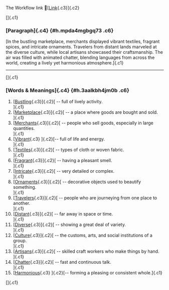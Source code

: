 The Workflow link
👏[[Link](https://www.google.com/url?q=http://www.google.com&sa=D&source=editors&ust=1756154314354318&usg=AOvVaw3FBvSN8Thnqk3WVUGMzsYj){.c3}]{.c2}

[]{.c1}

### [Paragraph]{.c4} {#h.mpda4mgbgq73 .c6}

[In the bustling marketplace, merchants displayed vibrant textiles,
fragrant spices, and intricate ornaments. Travelers from distant lands
marveled at the diverse culture, while local artisans showcased their
craftsmanship. The air was filled with animated chatter, blending
languages from across the world, creating a lively yet harmonious
atmosphere.]{.c1}

------------------------------------------------------------------------

[]{.c1}

### [Words & Meanings]{.c4} {#h.3aalkbh4jm0b .c6}

1.  [[Bustling](https://www.google.com/url?q=http://www.google.com&sa=D&source=editors&ust=1756154314355759&usg=AOvVaw2euYdOFs_xMlgSObQXI4GV){.c3}]{.c2}[ --
    full of lively activity.\
    ]{.c1}
2.  [[Marketplace](https://www.google.com/url?q=http://www.google.com&sa=D&source=editors&ust=1756154314356051&usg=AOvVaw3q9va7RAySMRTFv2ufVBRr){.c3}]{.c2}[ --
    a place where goods are bought and sold.\
    ]{.c1}
3.  [[Merchants](https://www.google.com/url?q=http://www.google.com&sa=D&source=editors&ust=1756154314356305&usg=AOvVaw3ESzoTU8tMgDcs4aKSB_30){.c3}]{.c2}[ --
    people who sell goods, especially in large quantities.\
    ]{.c1}
4.  [[Vibrant](https://www.google.com/url?q=http://www.google.com&sa=D&source=editors&ust=1756154314356510&usg=AOvVaw2FEffKi0JaNk1gR-ORHW8I){.c3}
    ]{.c2}[-- full of life and energy.\
    ]{.c1}
5.  [[Textiles](https://www.google.com/url?q=http://www.google.com&sa=D&source=editors&ust=1756154314356697&usg=AOvVaw1Cnrs2ssBTQL7UF9q2lzPF){.c3}]{.c2}[ --
    types of cloth or woven fabric.\
    ]{.c1}
6.  [[Fragrant](https://www.google.com/url?q=http://www.google.com&sa=D&source=editors&ust=1756154314356905&usg=AOvVaw1_JgCLV7ICKjHc4khuLg8m){.c3}]{.c2}[ --
    having a pleasant smell.\
    ]{.c1}
7.  [[Intricate](https://www.google.com/url?q=http://www.google.com&sa=D&source=editors&ust=1756154314357092&usg=AOvVaw3dxmohgKPgv9kpnnz8wb_B){.c3}]{.c2}[ --
    very detailed or complex.\
    ]{.c1}
8.  [[Ornaments](https://www.google.com/url?q=http://www.google.com&sa=D&source=editors&ust=1756154314357264&usg=AOvVaw15ROe4vr2CK1ZMDb8VVZ5I){.c3}]{.c2}[ --
    decorative objects used to beautify something.\
    ]{.c1}
9.  [[Travelers](https://www.google.com/url?q=http://www.google.com&sa=D&source=editors&ust=1756154314357519&usg=AOvVaw1WIx-SnlMa-MZT6WPgKy9D){.c3}]{.c2}[ --
    people who are journeying from one place to another.\
    ]{.c1}
10. [[Distant](https://www.google.com/url?q=http://www.google.com&sa=D&source=editors&ust=1756154314357820&usg=AOvVaw0w7A3xwVpxJwOHswnsfp2t){.c3}]{.c2}[ --
    far away in space or time.\
    ]{.c1}
11. [[Diverse](https://www.google.com/url?q=http://www.google.com&sa=D&source=editors&ust=1756154314358069&usg=AOvVaw1EMklNqndpe6bjy4uZTyCx){.c3}]{.c2}[ --
    showing a great deal of variety.\
    ]{.c1}
12. [[Culture](https://www.google.com/url?q=http://www.google.com&sa=D&source=editors&ust=1756154314358266&usg=AOvVaw3bHijJ3PuxF7Wvf9RkZbxI){.c3}]{.c2}[ --
    the customs, arts, and social institutions of a group.\
    ]{.c1}
13. [[Artisans](https://www.google.com/url?q=http://www.google.com&sa=D&source=editors&ust=1756154314358492&usg=AOvVaw2RRLbgaOoUuR60qWjWBfBd){.c3}]{.c2}[ --
    skilled craft workers who make things by hand.\
    ]{.c1}
14. [[Chatter](https://www.google.com/url?q=http://www.google.com&sa=D&source=editors&ust=1756154314358734&usg=AOvVaw1TnAJj7K8suCv6nFaZS_rh){.c3}]{.c2}[ --
    fast and continuous talk.\
    ]{.c1}
15. [[Harmonious](https://www.google.com/url?q=http://www.google.com&sa=D&source=editors&ust=1756154314358937&usg=AOvVaw1Gitp3nS-X-or9pr9aqdQa){.c3}
    ]{.c2}[-- forming a pleasing or consistent whole.]{.c1}

[]{.c1}
